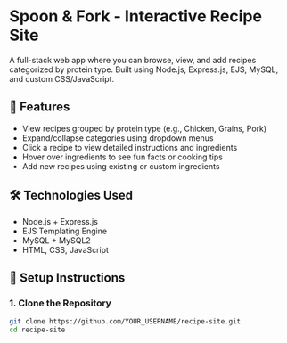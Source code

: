 # Spoon & Fork - Interactive Recipe Site

A full-stack web app where you can browse, view, and add recipes categorized by protein type. Built using Node.js, Express.js, EJS, MySQL, and custom CSS/JavaScript.

## 🌟 Features

- View recipes grouped by protein type (e.g., Chicken, Grains, Pork)
- Expand/collapse categories using dropdown menus
- Click a recipe to view detailed instructions and ingredients
- Hover over ingredients to see fun facts or cooking tips
- Add new recipes using existing or custom ingredients

## 🛠 Technologies Used

- Node.js + Express.js
- EJS Templating Engine
- MySQL + MySQL2
- HTML, CSS, JavaScript

## 🚀 Setup Instructions

### 1. Clone the Repository

```bash
git clone https://github.com/YOUR_USERNAME/recipe-site.git
cd recipe-site
